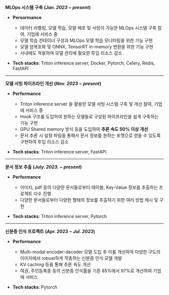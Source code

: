   __MLOps 시스템 구축__ __(_Jan. 2023 ~ present_)__

  - __Persormance__
    - 데이터 라벨링, 모델 학습, 모델 배포 및 서빙이 가능한 MLOps 시스템 구축 참여, 기업에 서비스 중
    - 모델 학습 컨테이너 구성과 MLOps 모델 학습 모니터링을 위한 기능 구현
    - 모델 암복호화 및 ONNX, TensorRT in-memory 변환을 위한 기능 구현
    - 사내에도 적용하여 모델 관리에 필요한 투입 리소스 감소

  - __Tech stacks__: Triton inference server, Docker, Pytorch, Celery, Redis, FastAPI 
  ---

  __모델 서빙 파이프라인 개선__ __(_Nov. 2023 ~ present_)__

  - __Performance__
    - Triton inference server 을 활용한 모델 서빙 시스템 구축 및 개선 참여, 기업에 서비스 중
    - Hook 구조를 도입하여 원하는 모델들로 구성된 파이프라인을 쉽게 구축하는 기능 구현
    - GPU Shared memory 방식 등을 도입하여 __추론 속도 50% 이상 개선__
    - 문서 추론 시 설정 파일을 통해서 문서 정보를 원하는 포맷으로 얻을 수 있도록 구현하여 투입 리소스 감소

  - __Tech stacks__: Triton inference server, FastAPI
  ---

  __문서 정보 추출__ __(_July. 2023. ~ present_)__

  - __Performance__
    - 이미지, pdf 등의 다양한 문서들로부터 테이블, Key-Value 정보를 추출하는 프로젝트 다수 진행
    - 다양한 문서들로부터 다양한 형태의 정보를 추출하기 위한 여러 방법 제시 및 구현
  
  - __Tech stacks__: Triton inference server, Pytorch

  ---

  __신분증 인식 프로젝트__ __(_Apr. 2023 ~ Jul. 2023_)__

  - __Performance__
    - Multi-modal encoder-decoder 모델 도입 후 이를 개선하여 다양한 구도의 이미지에서 robust하게 작동하는 신분증 인식 모델 개발
    - KV caching 등을 통해 추론 속도 개선
    - 여권, 주민등록증 등의 신분증 인식률을 기존 85%에서 97%로 개선하여 기업에 서비스

  - __Tech stacks__: Pytorch